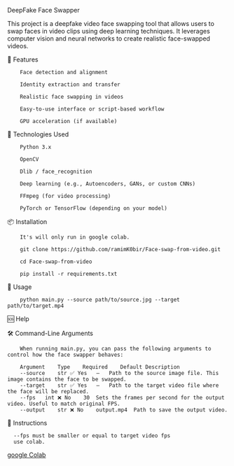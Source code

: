 DeepFake Face Swapper 

This project is a deepfake video face swapping tool that allows users to swap faces in video clips using deep learning techniques. It leverages computer vision and neural networks to create realistic face-swapped videos.



🚀 Features

        Face detection and alignment
        
        Identity extraction and transfer
        
        Realistic face swapping in videos
        
        Easy-to-use interface or script-based workflow
        
        GPU acceleration (if available)

🧠 Technologies Used

        Python 3.x
        
        OpenCV
        
        Dlib / face_recognition
        
        Deep learning (e.g., Autoencoders, GANs, or custom CNNs)
        
        FFmpeg (for video processing)
        
        PyTorch or TensorFlow (depending on your model)


📦 Installation


        
        It's will only run in google colab.
        
        git clone https://github.com/ramimK0bir/Face-swap-from-video.git
        
        cd Face-swap-from-video
        
        pip install -r requirements.txt

🧪 Usage

        python main.py --source path/to/source.jpg --target path/to/target.mp4 
        
🆘 Help

🛠️ Command-Line Arguments

        When running main.py, you can pass the following arguments to control how the face swapper behaves:

        Argument	Type	Required	Default	Description
        --source	str	✅ Yes	—	Path to the source image file. This image contains the face to be swapped.
        --target	str	✅ Yes	—	Path to the target video file where the face will be replaced.
        --fps	int	❌ No	30	Sets the frames per second for the output video. Useful to match original FPS.
        --output	str	❌ No	output.mp4	Path to save the output video.

        
👋 Instructions 

      --fps must be smaller or equal to target video fps 
      use colab.
[google Colab](https://colab.research.google.com)
        
